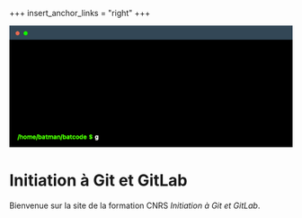 +++
insert_anchor_links = "right"
+++

![](images/terminal.gif)

# Initiation à Git et GitLab

Bienvenue sur la site de la formation CNRS *Initiation à Git et GitLab*. 

